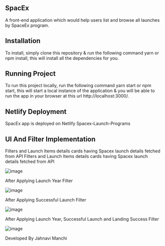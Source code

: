 ## SpacEx

A front-end application which would help users list and browse all launches by SpaceEx program.

## Installation

To install, simply clone this repository & run the following command yarn or npm install, this will install all the dependencies for you.

## Running Project

To run this project locally, run the following command yarn start or npm start, this will start a local instance of the application & you will be able to run the app in your browser at this url http://localhost:3000/.

## Netlify Deployment

SpacEx app is deployed on Netlify Spacex-Launch-Programs

## UI And Filter Implementation

Filters and Launch Items details cards having Spacex launch details fetched from API
Filters and Launch Items details cards having Spacex launch details fetched from API

![image](https://user-images.githubusercontent.com/83904437/117692445-a722e180-b1da-11eb-8e16-9f64832e8856.png)

After Applying Launch Year Filter

![image](https://user-images.githubusercontent.com/83904437/117692508-b6099400-b1da-11eb-8d2b-00d40e497310.png)

After Applying Successful Launch Filter

![image](https://user-images.githubusercontent.com/83904437/117692561-c457b000-b1da-11eb-8711-01fb4215f910.png)

After Applying Launch Year, Successful Launch and Landing Success Filter

![image](https://user-images.githubusercontent.com/83904437/117692600-cd488180-b1da-11eb-8574-a0a4ed158902.png)


Developed By Jahnavi Manchi
